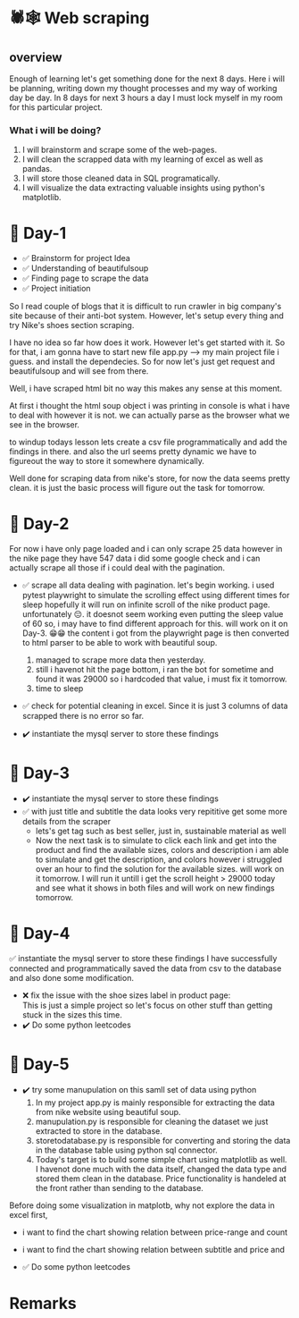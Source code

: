 # 🕷️🕸️ Web scraping
## overview
Enough of learning let's get something done for the next 8 days. Here i will be planning, writing down my thought processes and my way of working day be day. In 8 days for next 3 hours a day I must lock myself in my room for this particular project.
### What i will be doing?
1. I will brainstorm and scrape some of the web-pages.
2. I will clean the scrapped data with my learning of excel as well as pandas.
3. I will store those cleaned data in SQL programatically.
4. I will visualize the data extracting valuable insights using python's matplotlib.

# 🔏 Day-1
- ✅ Brainstorm for project Idea
- ✅ Understanding of beautifulsoup
- ✅ Finding page to scrape the data 
- ✅ Project initiation

So I read couple of blogs that it is difficult to run crawler in big company's site because of their anti-bot system. However, let's setup every thing and try Nike's shoes section scraping.

I have no idea so far how does it work. However let's get started with it. So for that, i am gonna have to start new file app.py --> my main project file i guess. and install the dependecies. So for now let's just get request and beautifulsoup and will see from there.

Well, i have scraped html bit no way this makes any sense at this moment.

At first i thought the html soup object i was printing in console is what i have to deal with however it is not. we can actually parse as the browser what we see in the browser.

to windup todays lesson lets create a csv file programmatically and add the  findings in there. and also the url seems pretty dynamic we have to figureout the way to store it somewhere dynamically.

Well done for scraping data from nike's store, for now the data seems pretty clean. it is just the basic process will figure out the task for tomorrow.

# 🔏 Day-2
For now i have only page loaded and i can only scrape 25 data however in the nike page they have 547 data i did some google check and i can actually scrape all those if i could deal with the pagination. 
- ✅ scrape all data dealing with pagination.
    let's begin working.
    i used pytest playwright to simulate the scrolling effect using different times for sleep hopefully it will run on infinite scroll of the nike product page.
    unfortunately 😔. it doesnot seem working even putting the sleep value of 60 so, i may have to find different approach for this. 
    will work on it on Day-3.
    😁😁 the content i got from the playwright page is then converted to html parser to be able to work with beautiful soup.
    1. managed to scrape more data then yesterday.
    2. still i havenot hit the page bottom, i ran the bot for sometime and found it was 29000 so i hardcoded that value, i must fix it tomorrow.
    3. time to sleep

- ✅ check for potential cleaning in excel.
    Since it is just 3 columns of data scrapped there is no error so far.
- ✔️ instantiate the mysql server to store these findings

# 🔏 Day-3
- ✔️ instantiate the mysql server to store these findings
- ✅ with just title and subtitle the data looks very repititive get some more details from the scraper
    - lets's get tag such as best seller, just in, sustainable material as well
    - Now the next task is to simulate to click each link and get into the product and find the available sizes, colors and description
    i am able to simulate and get the description, and colors however i struggled over an hour to find the solution for the available sizes. will work on it tomorrow.
    I will run it untill i get the scroll height > 29000 today and see what it shows in both files and will work on new findings tomorrow.


# 🔏 Day-4 
✅ instantiate the mysql server to store these findings
I have successfully connected and programmatically saved the data from csv to the database and also done some modification.
- ❌ fix the issue with the shoe sizes label in product page: </br>
This is just a simple project so let's focus on other stuff than getting stuck in the sizes this time.
- ✔️ Do some python leetcodes

# 🔏 Day-5
- ✔️  try some manupulation on this samll set of data using python
    1. In  my project app.py is mainly responsible for extracting the data from nike website using beautiful soup.
    2. manupulation.py is responsible for cleaning the dataset we just extracted to store in the database.
    3. storetodatabase.py is responsible for converting and storing the data in the database table using python sql connector.
    4. Today's target is to build some simple chart using matplotlib as well. 
I havenot done much with the data itself, changed the data type and stored them clean in the database.
Price functionality is handeled at the front rather than sending to the database.

Before doing some visualization in matplotb, why not explore the data in excel first, 
- i want to find the chart showing relation between price-range and count
- i want to find the chart showing relation between subtitle and price and 

- ✅ Do some python leetcodes

# Remarks 
